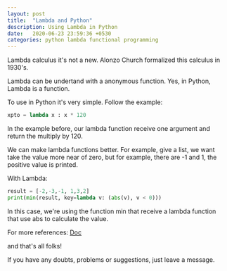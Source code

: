 ```yaml
---
layout: post
title:  "Lambda and Python"
description: Using Lambda in Python
date:   2020-06-23 23:59:36 +0530
categories: python lambda functional programming
---
```


Lambda calculus it's not a new. Alonzo Church formalized this calculus in 1930's.

Lambda can be undertand with a anonymous function. Yes, in Python, Lambda is a function.

To use in Python it's very simple. Follow the example:

```python
xpto = lambda x : x * 120
```

In the example before, our lambda function receive one argument and return the multiply by 120.

We can make lambda functions better. For example, give a list, we want take the value more near of zero, but for example, there are -1 and 1, the positive value is printed.

With Lambda:

```python
result = [-2,-3,-1, 1,3,2]
print(min(result, key=lambda v: (abs(v), v < 0)))
```

In this case, we're using the function min that receive a lambda function that use abs to calculate the value.

For more references: [Doc](https://docs.python.org/3/tutorial/controlflow.html)

and that's all folks!

If you have any doubts, problems or suggestions, just leave a message.
